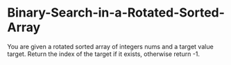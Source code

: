 # Binary-Search-in-a-Rotated-Sorted-Array
You are given a rotated sorted array of integers nums and a target value target. Return the index of the target if it exists, otherwise return -1.
